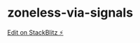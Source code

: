 # zoneless-via-signals

[Edit on StackBlitz ⚡️](https://stackblitz.com/edit/zoneless-experiments-ufhile)